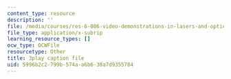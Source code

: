 ```yaml
---
content_type: resource
description: ''
file: /media/courses/res-6-006-video-demonstrations-in-lasers-and-optics-spring-2008/5996b2c2799b574aa6b638a7d9355784_f8_0AtM7PXk.vtt
file_type: application/x-subrip
learning_resource_types: []
ocw_type: OCWFile
resourcetype: Other
title: 3play caption file
uid: 5996b2c2-799b-574a-a6b6-38a7d9355784
---
```

